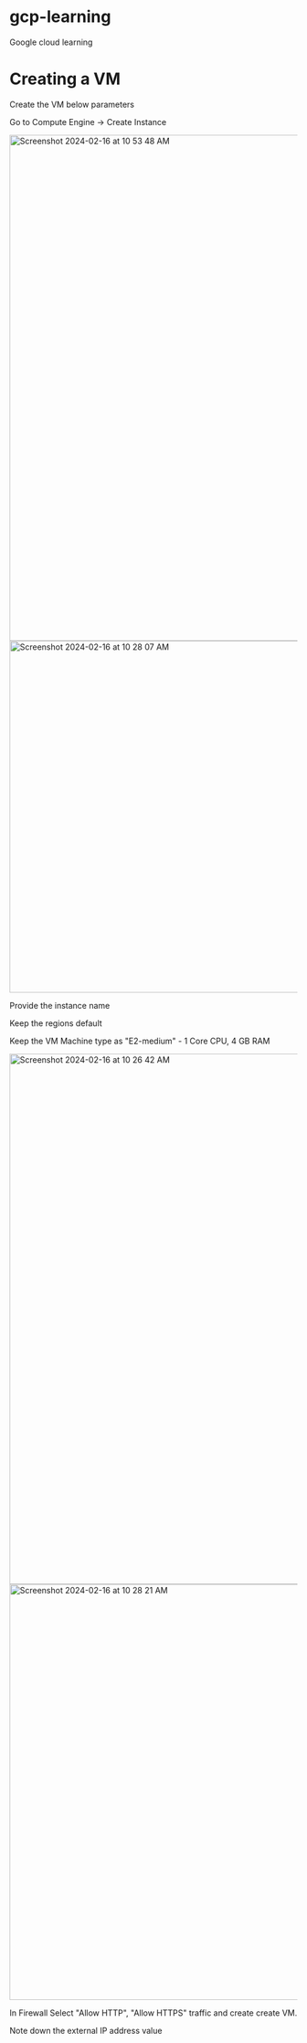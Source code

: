 # gcp-learning
Google cloud learning


# Creating a VM 

Create the VM below parameters




Go to Compute Engine -> Create Instance 

<img width="886" alt="Screenshot 2024-02-16 at 10 53 48 AM" src="https://github.com/sasidatta/gcp-learning/assets/8875454/cbf43e3f-7f0f-40f3-b503-fb06f8dac204">


<img width="616" alt="Screenshot 2024-02-16 at 10 28 07 AM" src="https://github.com/sasidatta/gcp-learning/assets/8875454/e4a24abb-ffd6-4bbb-b637-737bb7670152">

Provide the instance name


Keep the regions default


Keep the VM Machine type as "E2-medium" - 1 Core CPU, 4 GB RAM

<img width="929" alt="Screenshot 2024-02-16 at 10 26 42 AM" src="https://github.com/sasidatta/gcp-learning/assets/8875454/6ca1cfb8-24eb-4b26-bc72-b65c6924495c">


<img width="728" alt="Screenshot 2024-02-16 at 10 28 21 AM" src="https://github.com/sasidatta/gcp-learning/assets/8875454/5db524f1-cd7b-46f0-b210-20226a29597d">

In Firewall Select "Allow HTTP", "Allow HTTPS" traffic and create create VM.


Note down the external IP address value 
